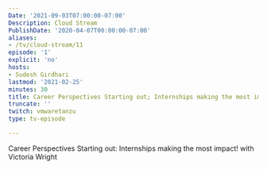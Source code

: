 ```yaml
---
Date: '2021-09-03T07:00:00-07:00'
Description: Cloud Stream  
PublishDate: '2020-04-07T00:00:00-07:00'
aliases:
- /tv/cloud-stream/11
episode: '1'
explicit: 'no'
hosts:
- Sudesh Girdhari
lastmod: '2021-02-25'
minutes: 30
title: Career Perspectives Starting out; Internships making the most impact! 
truncate: ''
twitch: vmwaretanzu
type: tv-episode

---
```


Career Perspectives Starting out: Internships making the most impact! with Victoria Wright